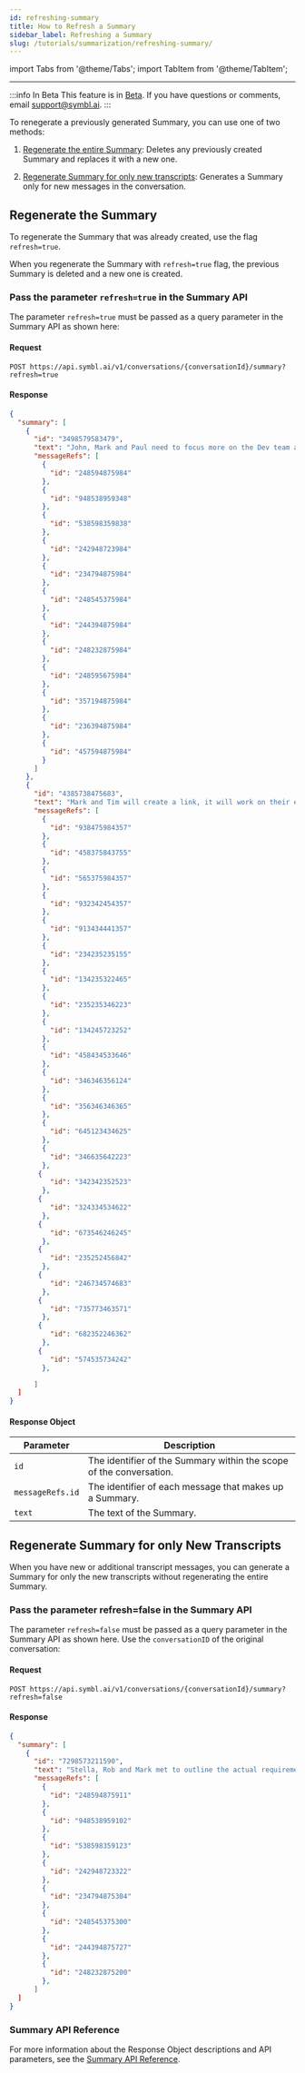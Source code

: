 ```yaml
---
id: refreshing-summary
title: How to Refresh a Summary
sidebar_label: Refreshing a Summary 
slug: /tutorials/summarization/refreshing-summary/
---
```

import Tabs from '@theme/Tabs';
import TabItem from '@theme/TabItem';

---

:::info In Beta
This feature is in [Beta](/docs/product-releases). If you have questions or comments, email [support@symbl.ai](mailto:support@symbl.ai).
:::

To renegerate a previously generated Summary, you can use one of two methods: 

1. [Regenerate the entire Summary](#regenerate-the-summary): Deletes any previously created Summary and replaces it with a new one.

1. [Regenerate Summary for only new transcripts](#regenerate-summary-for-only-new-transcripts): Generates a Summary only for new messages in the conversation. 


## Regenerate the Summary 

To regenerate the Summary that was already created, use the flag `refresh=true`. 

When you regenerate the Summary with `refresh=true` flag, the previous Summary is deleted and a new one is created. 

### Pass the parameter `refresh=true` in the Summary API 

The parameter `refresh=true` must be passed as a query parameter in the Summary API as shown here:

#### Request

`POST https://api.symbl.ai/v1/conversations/{conversationId}/summary?refresh=true`

#### Response

```json
{
  "summary": [
    {
      "id": "3498579583479",
      "text": "John, Mark and Paul need to focus more on the Dev team and on the product. In order to focus on the sales hires, Paul needs to know which geographies they should focus on.",
      "messageRefs": [
        {
          "id": "248594875984"
        },
        {
          "id": "948538959348"
        },
        {
          "id": "538598359838"
        },
        {
          "id": "242948723984"
        },
        {
          "id": "234794875984"
        },
        {
          "id": "248545375984"
        },
        {
          "id": "244394875984"
        },
        {
          "id": "248232875984"
        },
        {
          "id": "248595675984"
        },
        {
          "id": "357194875984"
        },
        {
          "id": "236394875984"
        },
        {
          "id": "457594875984"
        }
      ]
    },
    {
      "id": "4385738475683",
      "text": "Mark and Tim will create a link, it will work on their environment and use the same API. The video placement will use a cookie. The idea is to eliminate effort on the consultancy team. Mark suggests a negation using cookies. Rob and Tim agree that it simplifies things on their end.",
      "messageRefs": [
        {
          "id": "938475984357"
        },
        {
          "id": "458375843755"
        },
        {
          "id": "565375984357"
        },
        {
          "id": "932342454357"
        },
        {
          "id": "913434441357"
        },
        {
          "id": "234235235155"
        },
        {
          "id": "134235322465"
        },
        {
          "id": "235235346223"
        },
        {
          "id": "134245723252"
        },
        {
          "id": "458434533646"
        },
        {
          "id": "346346356124"
        },
        {
          "id": "356346346365"
        },
        {
          "id": "645123434625"
        },
        {
          "id": "346635642223"
        },
       {
          "id": "342342352523"
        },
       {
          "id": "324334534622"
        },
       {
          "id": "673546246245"
        },
       {
          "id": "235252456842"
        },
       {
          "id": "246734574683"
        },
       {
          "id": "735773463571"
        },
       {
          "id": "682352246362"
        },
       {
          "id": "574535734242"
        },

      ]
  ]
}
```

#### Response Object

| Parameter | Description | 
| --- | --- |
| `id` | The identifier of the Summary within the scope of the conversation. |
| `messageRefs.id` | The identifier of each message that makes up a Summary. |
| `text` | The text of the Summary. |


## Regenerate Summary for only New Transcripts

When you have new or additional transcript messages, you can generate a Summary for only the new transcripts without regenerating the entire Summary. 

### Pass the parameter refresh=false in the Summary API

The parameter `refresh=false` must be passed as a query parameter in the Summary API as shown here. Use the `conversationID` of the original conversation:

#### Request

`POST https://api.symbl.ai/v1/conversations/{conversationId}/summary?refresh=false`

#### Response

```json
{
  "summary": [
    {
      "id": "7298573211590",
      "text": "Stella, Rob and Mark met to outline the actual requirement for the APIs. They have specified the details in the Product Requirement Documentation. Some of the errors encountered in the past were related to the implementation gaps. Tim will investigate the past errors and share the same with the team",
      "messageRefs": [
        {
          "id": "248594875911"
        },
        {
          "id": "948538959102"
        },
        {
          "id": "538598359123"
        },
        {
          "id": "242948723322"
        },
        {
          "id": "234794875304"
        },
        {
          "id": "248545375300"
        },
        {
          "id": "244394875727"
        },
        {
          "id": "248232875200"
        },
      ]
  ]
}
```

### Summary API Reference

For more information about the Response Object descriptions and API parameters, see the [Summary API Reference](/docs/conversation-api/summary).